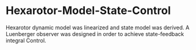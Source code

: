 # Hexarotor-Model-State-Control
Hexarotor dynamic model was linearized and state model was derived. A Luenberger observer was designed in order to achieve state-feedback integral Control.
